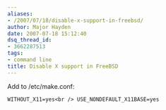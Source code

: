 ```yaml
---
aliases:
- /2007/07/18/disable-x-support-in-freebsd/
author: Major Hayden
date: 2007-07-18 15:12:40
dsq_thread_id:
- 3662287513
tags:
- command line
title: Disable X support in FreeBSD
---
```


Add to /etc/make.conf:

`WITHOUT_X11=yes<br />
USE_NONDEFAULT_X11BASE=yes`